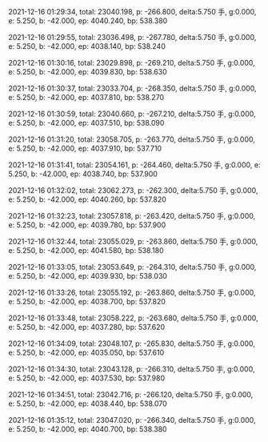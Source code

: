 2021-12-16 01:29:34, total: 23040.198, p: -266.800, delta:5.750 手, g:0.000, e: 5.250, b: -42.000, ep: 4040.240, bp: 538.380

2021-12-16 01:29:55, total: 23036.498, p: -267.780, delta:5.750 手, g:0.000, e: 5.250, b: -42.000, ep: 4038.140, bp: 538.240

2021-12-16 01:30:16, total: 23029.898, p: -269.210, delta:5.750 手, g:0.000, e: 5.250, b: -42.000, ep: 4039.830, bp: 538.630

2021-12-16 01:30:37, total: 23033.704, p: -268.350, delta:5.750 手, g:0.000, e: 5.250, b: -42.000, ep: 4037.810, bp: 538.270

2021-12-16 01:30:59, total: 23040.660, p: -267.210, delta:5.750 手, g:0.000, e: 5.250, b: -42.000, ep: 4037.510, bp: 538.090

2021-12-16 01:31:20, total: 23058.705, p: -263.770, delta:5.750 手, g:0.000, e: 5.250, b: -42.000, ep: 4037.910, bp: 537.710

2021-12-16 01:31:41, total: 23054.161, p: -264.460, delta:5.750 手, g:0.000, e: 5.250, b: -42.000, ep: 4038.740, bp: 537.900

2021-12-16 01:32:02, total: 23062.273, p: -262.300, delta:5.750 手, g:0.000, e: 5.250, b: -42.000, ep: 4040.260, bp: 537.820

2021-12-16 01:32:23, total: 23057.818, p: -263.420, delta:5.750 手, g:0.000, e: 5.250, b: -42.000, ep: 4039.780, bp: 537.900

2021-12-16 01:32:44, total: 23055.029, p: -263.860, delta:5.750 手, g:0.000, e: 5.250, b: -42.000, ep: 4041.580, bp: 538.180

2021-12-16 01:33:05, total: 23053.649, p: -264.310, delta:5.750 手, g:0.000, e: 5.250, b: -42.000, ep: 4039.930, bp: 538.030

2021-12-16 01:33:26, total: 23055.192, p: -263.860, delta:5.750 手, g:0.000, e: 5.250, b: -42.000, ep: 4038.700, bp: 537.820

2021-12-16 01:33:48, total: 23058.222, p: -263.680, delta:5.750 手, g:0.000, e: 5.250, b: -42.000, ep: 4037.280, bp: 537.620

2021-12-16 01:34:09, total: 23048.107, p: -265.830, delta:5.750 手, g:0.000, e: 5.250, b: -42.000, ep: 4035.050, bp: 537.610

2021-12-16 01:34:30, total: 23043.128, p: -266.310, delta:5.750 手, g:0.000, e: 5.250, b: -42.000, ep: 4037.530, bp: 537.980

2021-12-16 01:34:51, total: 23042.716, p: -266.120, delta:5.750 手, g:0.000, e: 5.250, b: -42.000, ep: 4038.440, bp: 538.070

2021-12-16 01:35:12, total: 23047.020, p: -266.340, delta:5.750 手, g:0.000, e: 5.250, b: -42.000, ep: 4040.700, bp: 538.380